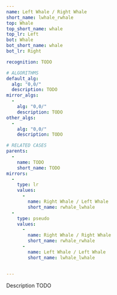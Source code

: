 ```yaml
---
name: Left Whale / Right Whale
short_name: lwhale_rwhale
top: Whale
top_short_name: whale
top_lr: Left
bot: Whale
bot_short_name: whale
bot_lr: Right

recognition: TODO

# ALGORITHMS
default_alg:
  alg: "0,0/"
  description: TODO
mirror_algs:
  -
    alg: "0,0/"
    description: TODO
other_algs:
  -
    alg: "0,0/"
    description: TODO

# RELATED CASES
parents:
  -
    name: TODO
    short_name: TODO
mirrors:
  -
    type: lr
    values: 
      -
        name: Right Whale / Left Whale
        short_name: rwhale_lwhale
  -
    type: pseudo
    values: 
      -
        name: Right Whale / Right Whale
        short_name: rwhale_rwhale
      -
        name: Left Whale / Left Whale
        short_name: lwhale_lwhale


---
```


Description TODO

